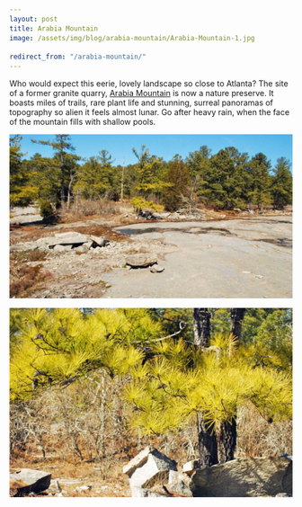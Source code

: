 ```yaml
---
layout: post
title: Arabia Mountain
image: /assets/img/blog/arabia-mountain/Arabia-Mountain-1.jpg

redirect_from: "/arabia-mountain/"
---
```


Who would expect this eerie, lovely landscape so close to Atlanta? The site of a former granite quarry, [Arabia Mountain][0] is now a nature preserve. It boasts miles of trails, rare plant life and stunning, surreal panoramas of topography so alien it feels almost lunar. Go after heavy rain, when the face of the mountain fills with shallow pools.

![Arabia Mountain](/assets/img/blog/arabia-mountain/Arabia-Mountain-2.jpg)

![Arabia Mountain](/assets/img/blog/arabia-mountain/Arabia-Mountain-4.jpg)

[0]: http://arabiaalliance.org/explore/plan-your-visit/visit-davidson-arabia-nature-preserve/
